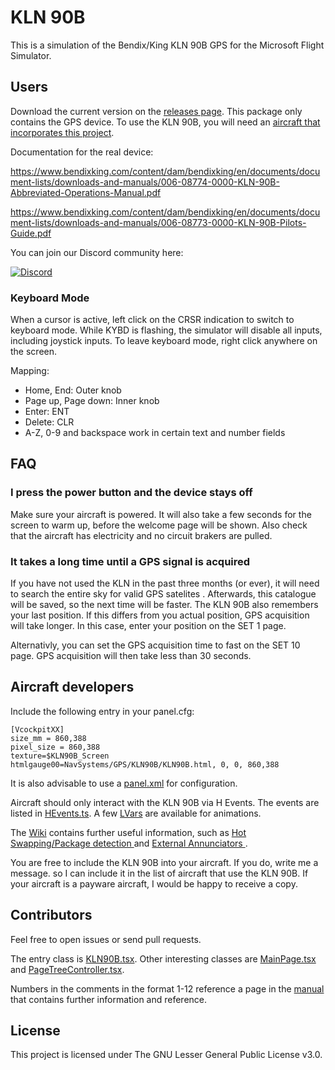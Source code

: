 # KLN 90B

This is a simulation of the Bendix/King KLN 90B GPS for the Microsoft Flight Simulator.

## Users

Download the current version on the [releases page](https://github.com/falcon71/kln90b/releases/latest). This package
only contains the GPS device. To use the KLN 90B, you will need
an [aircraft that incorporates this project](https://github.com/falcon71/kln90b/wiki/Aircraft-using-the-KLN-90B).

Documentation for the real device:

https://www.bendixking.com/content/dam/bendixking/en/documents/document-lists/downloads-and-manuals/006-08774-0000-KLN-90B-Abbreviated-Operations-Manual.pdf

https://www.bendixking.com/content/dam/bendixking/en/documents/document-lists/downloads-and-manuals/006-08773-0000-KLN-90B-Pilots-Guide.pdf

You can join our Discord community here:

[![Discord](https://discordapp.com/api/guilds/1203664270282334248/widget.png?style=banner2)](https://discord.gg/ZdQ6htedtT)

### Keyboard Mode

When a cursor is active, left click on the CRSR indication to switch to keyboard mode. While KYBD is flashing, the
simulator will disable all inputs, including joystick inputs. To leave keyboard mode, right click anywhere on the
screen.

Mapping:

* Home, End: Outer knob
* Page up, Page down: Inner knob
* Enter: ENT
* Delete: CLR
* A-Z, 0-9 and backspace work in certain text and number fields

## FAQ

### I press the power button and the device stays off

Make sure your aircraft is powered. It will also take a few seconds for the screen to warm up, before the welcome page
will be shown. Also check that the aircraft has electricity and no circuit brakers are pulled.

### It takes a long time until a GPS signal is acquired

If you have not used the KLN in the past three months (or ever), it will need to search the entire sky for valid GPS
satelites . Afterwards, this catalogue will be saved, so the next time will be faster.
The KLN 90B also remembers your last position. If this differs from you actual position, GPS acquisition will take
longer.
In this case, enter your position on the SET 1 page.

Alternativly, you can set the GPS acquisition time to fast on the SET 10 page. GPS acquisition will then take less than
30 seconds.

## Aircraft developers

Include the following entry in your panel.cfg:

```
[VcockpitXX]
size_mm = 860,388
pixel_size = 860,388
texture=$KLN90B_Screen
htmlgauge00=NavSystems/GPS/KLN90B/KLN90B.html, 0, 0, 860,388
```

It is also advisable to use a [panel.xml](https://github.com/falcon71/kln90b/wiki/panel.xml-customization) for
configuration.

Aircraft should only interact with the KLN 90B via H Events. The events are listed
in [HEvents.ts](https://github.com/falcon71/kln90b/blob/main/kln90b/HEvents.ts). A
few [LVars](https://github.com/falcon71/kln90b/blob/main/kln90b/LVars.ts) are available for animations.

The [Wiki](https://github.com/falcon71/kln90b/wiki)  contains further useful information, such
as [Hot Swapping/Package detection
](https://github.com/falcon71/kln90b/wiki/Hot-Swapping-and-Package-Detection) and [External Annunciators
](https://github.com/falcon71/kln90b/wiki/External-Annunciators).

You are free to include the KLN 90B into your aircraft. If you do, write me a message. so I can include it in the list of aircraft that use the KLN 90B. If your aircraft is a payware aircraft, I would be happy to receive a copy.

## Contributors

Feel free to open issues or send pull requests.

The entry class is [KLN90B.tsx](https://github.com/falcon71/kln90b/blob/main/kln90b/KLN90B.tsx). Other interesting
classes are [MainPage.tsx](https://github.com/falcon71/kln90b/blob/main/kln90b/pages/MainPage.tsx)
and [PageTreeController.tsx](https://github.com/falcon71/kln90b/blob/main/kln90b/pages/PageTreeController.ts).

Numbers in the comments in the format 1-12 reference a page in
the [manual](https://www.bendixking.com/content/dam/bendixking/en/documents/document-lists/downloads-and-manuals/006-08773-0000-KLN-90B-Pilots-Guide.pdf)
that contains further information and reference.

## License

This project is licensed under The GNU Lesser General Public License v3.0.